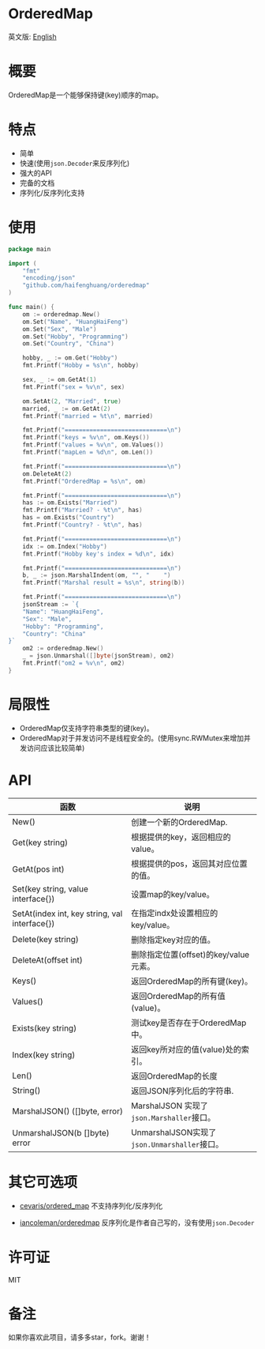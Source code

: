 # OrderedMap

英文版: [English](README.md)

# 概要

OrderedMap是一个能够保持键(key)顺序的map。

# 特点

* 简单
* 快速(使用`json.Decoder`来反序列化)
* 强大的API
* 完备的文档
* 序列化/反序列化支持

# 使用

```go
package main

import (
    "fmt"
    "encoding/json"
    "github.com/haifenghuang/orderedmap"
)

func main() {
    om := orderedmap.New()
    om.Set("Name", "HuangHaiFeng")
    om.Set("Sex", "Male")
    om.Set("Hobby", "Programming")
    om.Set("Country", "China")

    hobby, _ := om.Get("Hobby")
    fmt.Printf("Hobby = %s\n", hobby)

    sex, _ := om.GetAt(1)
    fmt.Printf("sex = %v\n", sex)

    om.SetAt(2, "Married", true)
    married, _ := om.GetAt(2)
    fmt.Printf("married = %t\n", married)

    fmt.Printf("=============================\n")
    fmt.Printf("keys = %v\n", om.Keys())
    fmt.Printf("values = %v\n", om.Values())
    fmt.Printf("mapLen = %d\n", om.Len())

    fmt.Printf("=============================\n")
    om.DeleteAt(2)
    fmt.Printf("OrderedMap = %s\n", om)

    fmt.Printf("=============================\n")
    has := om.Exists("Married")
    fmt.Printf("Married? - %t\n", has)
    has = om.Exists("Country")
    fmt.Printf("Country? - %t\n", has)

    fmt.Printf("=============================\n")
    idx := om.Index("Hobby")
    fmt.Printf("Hobby key's index = %d\n", idx)

    fmt.Printf("=============================\n")
    b, _ := json.MarshalIndent(om, "", "    ")
    fmt.Printf("Marshal result = %s\n", string(b))

    fmt.Printf("=============================\n")
    jsonStream := `{
    "Name": "HuangHaiFeng",
    "Sex": "Male",
    "Hobby": "Programming",
    "Country": "China"
}`
    om2 := orderedmap.New()
    _ = json.Unmarshal([]byte(jsonStream), om2)
    fmt.Printf("om2 = %v\n", om2)
}
```

# 局限性

* OrderedMap仅支持字符串类型的键(key)。
* OrderedMap对于并发访问不是线程安全的。(使用sync.RWMutex来增加并发访问应该比较简单)

# API

| 函数 | 说明|
| ---- | --- |
| New()  | 创建一个新的OrderedMap. |
| Get(key string)  | 根据提供的key，返回相应的value。 |
| GetAt(pos int)   | 根据提供的pos，返回其对应位置的值。 |
| Set(key string, value interface{}) | 设置map的key/value。 |
| SetAt(index int, key string, val interface{}) | 在指定indx处设置相应的key/value。 |
| Delete(key string) | 删除指定key对应的值。 |
| DeleteAt(offset int) | 删除指定位置(offset)的key/value元素。 |
| Keys()| 返回OrderedMap的所有键(key)。 |
| Values() | 返回OrderedMap的所有值(value)。 |
| Exists(key string) | 测试key是否存在于OrderedMap中。 |
| Index(key string) | 返回key所对应的值(value)处的索引。 |
| Len() | 返回OrderedMap的长度 |
| String() | 返回JSON序列化后的字符串. |
| MarshalJSON() ([]byte, error) | MarshalJSON 实现了`json.Marshaller`接口。 |
| UnmarshalJSON(b []byte) error| UnmarshalJSON实现了`json.Unmarshaller`接口。 |


# 其它可选项

* [cevaris/ordered_map](https://github.com/cevaris/ordered_map)
不支持序列化/反序列化

* [iancoleman/orderedmap](https://github.com/iancoleman/orderedmap)
反序列化是作者自己写的，没有使用`json.Decoder`

# 许可证

MIT

# 备注

如果你喜欢此项目，请多多star，fork。谢谢！


